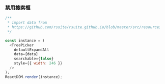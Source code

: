 ### 禁用搜索框

<!--start-code-->

```js
/**
 * import data from
 * https://github.com/rsuite/rsuite.github.io/blob/master/src/resources/data/city.js
 */

const instance = (
  <TreePicker
    defaultExpandAll
    data={data}
    searchable={false}
    style={{ width: 246 }}
  />
);
ReactDOM.render(instance);
```

<!--end-code-->
